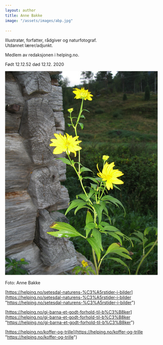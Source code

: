 ```yaml
---
layout: author
title: Anne Bakke
image: "/assets/images/abp.jpg"

---
```

Illustratør, forfatter, rådgiver og naturfotograf.  
Utdannet lærer/adjunkt.

Medlem av redaksjonen i helping.no.

Født 12.12.52 død 12.12. 2020

![](/assets/images/ab5.JPG)

Foto: Anne Bakke

[https://helping.no/setesdal-naturens-%C3%A5rstider-i-bilder](https://helping.no/setesdal-naturens-%C3%A5rstider-i-bilder "https://helping.no/setesdal-naturens-%C3%A5rstider-i-bilder")

[https://helping.no/gi-barna-et-godt-forhold-til-b%C3%B8ker](https://helping.no/gi-barna-et-godt-forhold-til-b%C3%B8ker "https://helping.no/gi-barna-et-godt-forhold-til-b%C3%B8ker")

[https://helping.no/koffer-og-trille](https://helping.no/koffer-og-trille "https://helping.no/koffer-og-trille")
